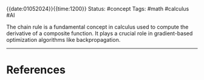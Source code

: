 {{date:01052024}}{{time:1200}}
Status: #concept
Tags:
#math #calculus #AI

The chain rule is a fundamental concept in calculus used to compute the derivative of a composite function. It plays a crucial role in gradient-based optimization algorithms like backpropagation.

---
# References
